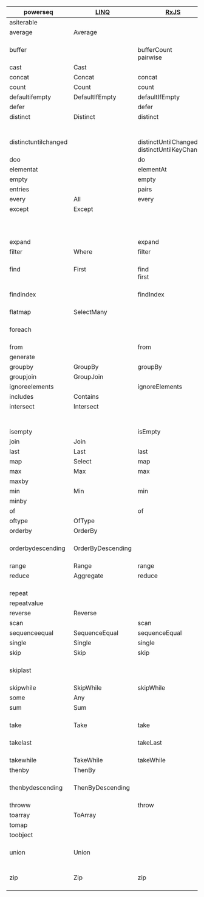 
|powerseq|[LINQ](https://msdn.microsoft.com/en-us/library/system.linq.enumerable(v=vs.110).aspx)|[RxJS](http://reactivex.io/rxjs/class/es6/Observable.js~Observable.html)|[JS Array](https://developer.mozilla.org/en-US/docs/Web/JavaScript/Reference/Global_Objects/Array)|[lodash](https://lodash.com/docs/4.17.2)|[F#](https://msdn.microsoft.com/en-us/visualfsharpdocs/conceptual/collections.seq-module-%5bfsharp%5d)|
|---|---|---|---|---|---|
|asiterable||||||
|average</br></br>|Average</br></br>|</br></br>|</br></br>|mean</br>meanBy|average</br>averageBy|
|buffer</br></br>|</br></br>|bufferCount</br>pairwise|</br></br>|chunk</br></br>|windowed</br>pairwise|
|cast|Cast||||cast|
|concat|Concat|concat|concat|concat|append|
|count|Count|count||size|length|
|defaultifempty|DefaultIfEmpty|defaultIfEmpty||||
|defer||defer|||delay|
|distinct</br></br></br>|Distinct</br></br></br>|distinct</br></br></br>|</br></br></br>|uniq</br>uniqBy</br>uniqWith|distinct</br>distinctBy</br></br>|
|distinctuntilchanged</br></br>|</br></br>|distinctUntilChanged</br>distinctUntilKeyChanged|</br></br>|</br></br>|</br></br>|
|doo||do||||
|elementat||elementAt||nth|nth|
|empty||empty|||empty|
|entries||pairs|entries|||
|every|All|every|every|every|forall|
|except</br></br></br></br>|Except</br></br></br></br>|</br></br></br></br>|</br></br></br></br>|difference</br>differenceBy</br>differenceWith</br>without|</br></br></br></br>|
|expand||expand||||
|filter</br></br>|Where</br></br>|filter</br></br>|filter</br></br>|filter</br></br>|filter</br>where|
|find</br></br></br>|First</br></br></br>|find</br>first</br></br>|find</br></br></br>|first</br>head</br>find|find~</br>tryFind</br>head|
|findindex</br></br>|</br></br>|findIndex</br></br>|findIndex</br></br>|findIndex</br></br>|findIndex~</br>tryFindIndex|
|flatmap</br></br>|SelectMany</br></br>|</br></br>|</br></br>|flatten</br>flatMap|collect</br></br>|
|foreach</br></br>|</br></br>|</br></br>|forEach</br></br>|each</br>forEach|iter</br>iteri|
|from||from|from|||
|generate||||||
|groupby|GroupBy|groupBy||groupBy|groupBy|
|groupjoin|GroupJoin|||||
|ignoreelements||ignoreElements||||
|includes|Contains||includes|includes|contains|
|intersect</br></br></br>|Intersect</br></br></br>|</br></br></br>|</br></br></br>|intersection</br>intersectionBy</br>intersectionWith|</br></br></br>|
|isempty||isEmpty|||isEmpty|
|join|Join|||||
|last|Last|last||findLast|last|
|map|Select|map|map|map|map|
|max|Max|max||max|max|
|maxby||||maxBy|maxBy|
|min|Min|min||min|min|
|minby||||minBy|minBy|
|of||of|of|||
|oftype|OfType|||||
|orderby</br></br>|OrderBy</br></br>|</br></br>|sort</br></br>|orderBy</br>sortBy|sort</br>sortBy|
|orderbydescending</br></br>|OrderByDescending</br></br>|</br></br>|sort</br></br>|orderBy</br>sortBy|sort</br>sortBy|
|range|Range|range||range||
|reduce</br></br>|Aggregate</br></br>|reduce</br></br>|reduce</br></br>|reduce</br></br>|fold</br>reduce|
|repeat||||||
|repeatvalue||||||
|reverse|Reverse||reverse|reverse||
|scan||scan|||scan|
|sequenceequal|SequenceEqual|sequenceEqual||||
|single|Single|single|||exactlyOne|
|skip</br></br>|Skip</br></br>|skip</br></br>|</br></br>|drop</br>tail|skip~</br></br>|
|skiplast</br></br>|</br></br>|</br></br>|</br></br>|dropRight</br>initial|</br></br>|
|skipwhile|SkipWhile|skipWhile||dropWhile|skipWhile|
|some|Any||some|some|exists|
|sum</br></br>|Sum</br></br>|</br></br>|</br></br>|sum</br>sumBy|sum</br>sumBy|
|take</br></br>|Take</br></br>|take</br></br>|</br></br>|take</br></br>|truncate</br>~take|
|takelast</br></br>|</br></br>|takeLast</br></br>|</br></br>|last</br>takeRight|</br></br>|
|takewhile|TakeWhile|takeWhile||takeWhile|takeWhile|
|thenby</br></br>|ThenBy</br></br>|</br></br>|sort</br></br>|orderBy</br>sortBy|sort</br>sortBy|
|thenbydescending</br></br>|ThenByDescending</br></br>|</br></br>|sort</br></br>|orderBy</br>sortBy|sort</br>sortBy|
|throww||throw||||
|toarray|ToArray||||toArray|
|tomap||||||
|toobject</br></br>|</br></br>|</br></br>|</br></br>|fromPairs</br>keyBy|</br></br>|
|union</br></br></br>|Union</br></br></br>|</br></br></br>|</br></br></br>|union</br>unionBy</br>unionWith|</br></br></br>|
|zip</br></br>|Zip</br></br>|zip</br></br>|</br></br>|zip</br>zipWith|zip</br>zip3|

